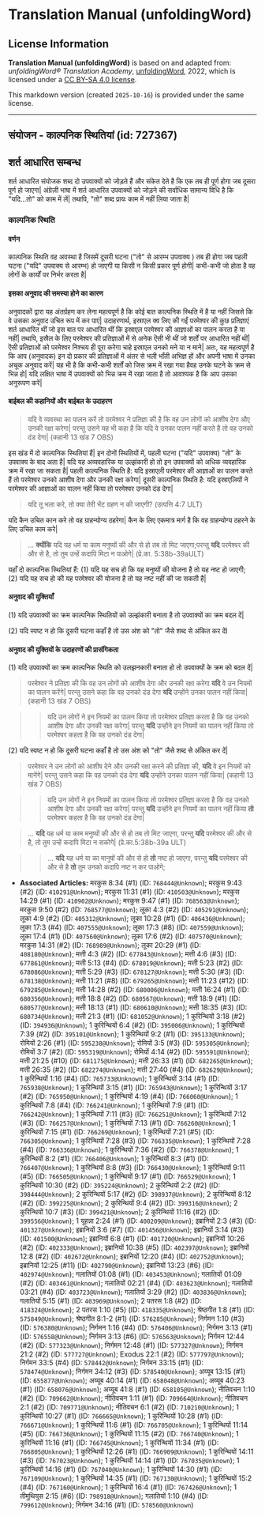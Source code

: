 # Translation Manual (unfoldingWord)

## License Information

**Translation Manual (unfoldingWord)** is based on and adapted from: _unfoldingWord® Translation Academy_, [unfoldingWord](https://unfoldingword.org/utw), 2022, which is licensed under a [CC BY-SA 4.0 license](https://creativecommons.org/licenses/by-sa/4.0/legalcode.en).

This markdown version (created `2025-10-16`) is provided under the same license.



--------------------------------

## संयोजन - काल्पनिक स्थितियां (id: 727367)

शर्त आधारित सम्बन्ध
-------------------

शर्त आधारित संयोजक शब्द दो उपवाक्यों को जोड़ते हैं और संकेत देते है कि एक तब ही पूर्ण होगा जब दूसरा पूर्ण हो जाएगा\| अंग्रेज़ी भाषा में शर्त आधारित उपवाक्यों को जोड़ने की सर्वाधिक सामान्य विधि है कि "यदि...तो" को काम में लें\| तथापि, "तो" शब्द प्रायः काम में नहीं लिया जाता है\|

### काल्पनिक स्थिति

#### वर्णन

काल्पनिक स्थिति वह अवस्था है जिसमें दूसरी घटना ("तो" से आरम्भ उपवाक्य ) तब ही होगा जब पहली घटना ("यदि" उपवाक्य से आरम्भ) हो जाएगी या किसी न किसी प्रकार पूर्ण होगी\| कभी\-कभी जो होता है वह लोगों के कार्यों पर निर्भर करता है\|

#### इसका अनुवाद की समस्या होने का कारण

अनुवादकों द्वारा यह अंतर्ग्रहण कर लेना महत्वपूर्ण है कि कोई बात काल्पनिक स्थिति में है या नहीं जिससे कि वे उसका अनुवाद उचित रूप में कर पाएं\| उदाहरणार्थ, इस्राएल क्व लिए की गईं परमेश्वर की कुछ प्रतिज्ञाएं शर्त आधारित थीं जो इस बात पर आधारित थीं कि इस्राएल परमेश्वर की आज्ञाओं का पालन करता है या नहीं\| तथापि, इस्रैल के लिए परमेश्वर की प्रतिज्ञाओं में से अनेक ऎसी भी थीं जो शर्तों पर आधारित नहीं थीं\| ऎसी प्रतिज्ञाओं को परमेश्वर निश्चय ही पूरा करेगा चाहे इस्राएल उनको मने या न माने\| अतः, यह महत्वपूर्ण है कि आप (अनुवादक) इन दो प्रकार की प्रतिज्ञाओं में अंतर से भली भाँती अभिज्ञ हों और अपनी भाषा में उनका अचूक अनुवाद करें\| यह भी है कि कभी\-कभी शर्तों को जिस क्रम में रखा गया हैवह उनके घटने के क्रम से भिन्न हो\| यदि लक्षित भाषा में उपवाक्यों को भिन्न क्रम में रखा जाता है तो आवश्यक है कि आप उसका अनुरूपण करें\|

#### बाईबल की कहानियों और बाईबल के उदाहरण

> यदि वे व्यवस्था का पालन करें तो परमेश्वर ने प्रतिज्ञा की है कि वह उन लोगों को आशीष देगा औए उनकी रक्षा करेगा\| परन्तु उसने यह भी कहा है कि यदि वे उनका पालन नहीं करते है तो वह उनको दंड देगा\| (कहानी 13 खंड 7 OBS)

इस खंड में दो काल्पनिक स्थितियां हैं\| इन दोनों स्थितियों में, पहली घटना ("यदि" उपवाक्य) "तो" के उपवाक्य के बाद अता है\| यदि यह अव्यवहारिक या उल्झंकारी हो तो इन उपवाक्यों को अधिक व्यवहारिक क्रम में रखा जा सकता है\| पहली काल्पनिक स्थिति है: यदि इस्राएली परमेश्वर की आज्ञाओं का पालन करते हैं तो परमेश्वर उनको आशीष देगा और उनकी रक्षा करेगा\| दूसरी काल्पनिक स्थिति है: यदि इस्राएलियों ने परमेश्वर की आज्ञाओं का पालन नहीं किया तो परमेश्वर उनको दंड देगा\|

> यदि तू भला करे, तो क्या तेरी भेंट ग्रहण न की जाएगी? (उत्पत्ति 4:7 ULT)

यदि कैन उचित कान करे तो वह ग्राहन्योग्य ठहरेगा\| कैन के लिए एकमात्र मार्ग है कि वह ग्राहन्योग्य ठहरने के लिए उचित काम करे\|

> … **क्योंकि** यदि यह धर्म या काम मनुष्यों की और से हो तब तो मिट जाएगा;परन्तु **यदि** परमेश्वर की और से है, तो तुम उन्हें कदापि मिटा न पाओगे\| (प्रे.का. 5:38b\-39aULT)

यहाँ दो काल्पनिक स्थितियां हैं: (1\) यदि यह सच हो कि यह मनुष्यों की योजना है तो यह नष्ट हो जाएगी; (2\) यदि यह सच हो की यह परमेश्वर की योजना है तो यह नष्ट नहीं की जा सकती है\|

#### अनुवाद की युक्तियाँ

(1\) यदि उपवाक्यों का क्रम काल्पनिक स्थितियों को उल्झंकारी बनाता है तो उपवाक्यों का क्रम बदल दें\|

(2\) यदि स्पष्ट न हो कि दूसरी घटना कहाँ है तो उस अंश को "तो" जैसे शब्द से अंकित कर देंI

#### अनुवाद की युक्तियों के उदाहरणों की प्रासंगिकता

(1\) यदि उपवाक्यों का क्रम काल्पनिक स्थिति को उलझनकारी बनाता हो तो उपवाक्यों के क्रम को बदल दें\|

> परमेश्वर ने प्रतिज्ञा की कि वह उन लोगों को आशीष देगा और उनकी रक्षा करेगा **यदि** वे उन नियमों का पालन करेंगे\| परन्तु उसने कहा कि वह उनको दंड देगा **यदि** उन्होंने उनका पालन नहीं किया\| (कहानी 13 खंड 7 OBS)

> > यदि उन लोगों ने इन नियमों का पालन किया तो परमेश्वर प्रतिज्ञा करता है कि वह उनको आशीष देगा और उनकी रक्षा करेगा\| परन्तु **यदि** उन्होंने इन नियमों का पालन नहीं किया तो परमेश्वर कहता है कि वह उनको दंड देगा\|

(2\) यदि स्पष्ट न हो कि दूसरी घटना कहाँ है तो उस अंश को "तो" जैसे शब्द से अंकित कर दें\|

> परमेश्वर ने उन लोगों को आशीष देने और उनकी रक्षा करने की प्रतिज्ञा की, **यदि** वे इन नियमों को मानेंगे\| परन्तु उसने कहा कि वह उनको दंड देगा **यदि** उन्होंने उनका पालन नहीं किया\| (कहानी 13 खंड 7 OBS)

> > यदि उन लोगों ने इन नियमों का पालन किया तो परमेश्वर प्रतिज्ञा करता है कि वह उनको आशीष देगा और उनकी रक्षा करेगा\| परन्तु **यदि** उन्होंने इन नियमों का पालन नहीं किया **तो** परमेश्वर कहता है कि वह उनको दंड देगा\|

> … **यदि** यह धर्म या काम मनुष्यों की और से हो तब तो मिट जाएगा, परन्तु **यदि** परमेश्वर की और से है, तो तुम उन्हें कदापि मिटा न सकोगे\| (प्रे.का.5:38b\-39a ULT)

> > … **यदि** यह धर्म या का मानुषों की और से हो **तो** नष्ट हो जाएगा, परन्तु **यदि** परमेश्वर की और से है **तो** तुम उनको कदापि नष्ट न कर पाओगे;

* **Associated Articles:** मरकुस 8:34 (#1) (ID: `768444@Unknown`); मरकुस 9:43 (#2) (ID: `410291@Unknown`); मरकुस 11:31 (#1) (ID: `410503@Unknown`); मरकुस 14:29 (#1) (ID: `410902@Unknown`); मरकुस 9:47 (#1) (ID: `768563@Unknown`); मरकुस 9:50 (#2) (ID: `768577@Unknown`); लूका 4:3 (#2) (ID: `405291@Unknown`); लूका 4:9 (#2) (ID: `405312@Unknown`); लूका 10:28 (#1) (ID: `406436@Unknown`); लूका 17:3 (#4) (ID: `407555@Unknown`); लूका 17:3 (#8) (ID: `407559@Unknown`); लूका 17:4 (#1) (ID: `407560@Unknown`); लूका 17:6 (#2) (ID: `407570@Unknown`); मरकुस 14:31 (#2) (ID: `768989@Unknown`); लूका 20:29 (#1) (ID: `408180@Unknown`); मत्ती 4:3 (#2) (ID: `677843@Unknown`); मत्ती 4:6 (#3) (ID: `677861@Unknown`); मत्ती 5:13 (#4) (ID: `678019@Unknown`); मत्ती 5:23 (#2) (ID: `678086@Unknown`); मत्ती 5:29 (#3) (ID: `678127@Unknown`); मत्ती 5:30 (#3) (ID: `678138@Unknown`); मत्ती 11:21 (#8) (ID: `679265@Unknown`); मत्ती 11:23 (#12) (ID: `679285@Unknown`); मत्ती 14:28 (#2) (ID: `680006@Unknown`); मत्ती 16:24 (#1) (ID: `680356@Unknown`); मत्ती 18:8 (#2) (ID: `680567@Unknown`); मत्ती 18:9 (#1) (ID: `680577@Unknown`); मत्ती 18:13 (#1) (ID: `680610@Unknown`); मत्ती 18:35 (#3) (ID: `680734@Unknown`); मत्ती 21:3 (#1) (ID: `681052@Unknown`); 1 कुरिन्थियों 3:18 (#2) (ID: `394936@Unknown`); 1 कुरिन्थियों 6:4 (#2) (ID: `395006@Unknown`); 1 कुरिन्थियों 7:39 (#2) (ID: `395101@Unknown`); 1 कुरिन्थियों 9:2 (#1) (ID: `395133@Unknown`); रोमियों 2:26 (#1) (ID: `595238@Unknown`); रोमियों 3:5 (#3) (ID: `595305@Unknown`); रोमियों 3:7 (#2) (ID: `595319@Unknown`); रोमियों 4:14 (#2) (ID: `595591@Unknown`); मत्ती 21:25 (#10) (ID: `681175@Unknown`); मत्ती 26:33 (#1) (ID: `682265@Unknown`); मत्ती 26:35 (#2) (ID: `682274@Unknown`); मत्ती 27:40 (#4) (ID: `682629@Unknown`); 1 कुरिन्थियों 1:16 (#4) (ID: `765733@Unknown`); 1 कुरिन्थियों 3:14 (#1) (ID: `765938@Unknown`); 1 कुरिन्थियों 3:15 (#1) (ID: `765943@Unknown`); 1 कुरिन्थियों 3:17 (#2) (ID: `765950@Unknown`); 1 कुरिन्थियों 4:19 (#4) (ID: `766060@Unknown`); 1 कुरिन्थियों 7:8 (#4) (ID: `766241@Unknown`); 1 कुरिन्थियों 7:9 (#1) (ID: `766242@Unknown`); 1 कुरिन्थियों 7:11 (#3) (ID: `766251@Unknown`); 1 कुरिन्थियों 7:12 (#3) (ID: `766257@Unknown`); 1 कुरिन्थियों 7:13 (#1) (ID: `766260@Unknown`); 1 कुरिन्थियों 7:15 (#1) (ID: `766269@Unknown`); 1 कुरिन्थियों 7:21 (#5) (ID: `766305@Unknown`); 1 कुरिन्थियों 7:28 (#3) (ID: `766335@Unknown`); 1 कुरिन्थियों 7:28 (#4) (ID: `766336@Unknown`); 1 कुरिन्थियों 7:36 (#2) (ID: `766378@Unknown`); 1 कुरिन्थियों 8:2 (#1) (ID: `766406@Unknown`); 1 कुरिन्थियों 8:3 (#1) (ID: `766407@Unknown`); 1 कुरिन्थियों 8:8 (#3) (ID: `766430@Unknown`); 1 कुरिन्थियों 9:11 (#5) (ID: `766505@Unknown`); 1 कुरिन्थियों 9:17 (#1) (ID: `766529@Unknown`); 1 कुरिन्थियों 10:30 (#2) (ID: `395224@Unknown`); 2 कुरिन्थियों 2:2 (#2) (ID: `398444@Unknown`); 2 कुरिन्थियों 5:17 (#2) (ID: `398937@Unknown`); 2 कुरिन्थियों 8:12 (#2) (ID: `399225@Unknown`); 2 कुरिन्थियों 9:4 (#2) (ID: `399316@Unknown`); 2 कुरिन्थियों 10:7 (#3) (ID: `399421@Unknown`); 2 कुरिन्थियों 11:16 (#2) (ID: `399556@Unknown`); 1 यूहन्ना 2:24 (#1) (ID: `400209@Unknown`); इब्रानियों 2:3 (#3) (ID: `401327@Unknown`); इब्रानियों 3:6 (#7) (ID: `401456@Unknown`); इब्रानियों 3:14 (#3) (ID: `401500@Unknown`); इब्रानियों 6:8 (#1) (ID: `401720@Unknown`); इब्रानियों 10:26 (#2) (ID: `402333@Unknown`); इब्रानियों 10:38 (#5) (ID: `402397@Unknown`); इब्रानियों 12:8 (#2) (ID: `402672@Unknown`); इब्रानियों 12:20 (#4) (ID: `402752@Unknown`); इब्रानियों 12:25 (#11) (ID: `402790@Unknown`); इब्रानियों 13:23 (#6) (ID: `402974@Unknown`); गलातियों 01:08 (#1) (ID: `403453@Unknown`); गलातियों 01:09 (#2) (ID: `403461@Unknown`); गलातियों 02:21 (#4) (ID: `403623@Unknown`); गलातियों 03:21 (#4) (ID: `403723@Unknown`); गलातियों 3:29 (#2) (ID: `403836@Unknown`); गलातियों 5:15 (#1) (ID: `403969@Unknown`); 2 पतरस 1:8 (#2) (ID: `418324@Unknown`); 2 पतरस 1:10 (#5) (ID: `418335@Unknown`); श्रेष्ठगीत 1:8 (#1) (ID: `575849@Unknown`); श्रेष्ठगीत 8:1-2 (#1) (ID: `576285@Unknown`); निर्गमन 1:10 (#3) (ID: `576380@Unknown`); निर्गमन 1:16 (#4) (ID: `576406@Unknown`); निर्गमन 3:13 (#1) (ID: `576558@Unknown`); निर्गमन 3:13 (#6) (ID: `576563@Unknown`); निर्गमन 12:44 (#2) (ID: `577323@Unknown`); निर्गमन 12:48 (#1) (ID: `577327@Unknown`); निर्गमन 21:2 (#2) (ID: `577727@Unknown`); Exodus 22:1 (#2) (ID: `577797@Unknown`); निर्गमन 33:5 (#4) (ID: `578442@Unknown`); निर्गमन 33:15 (#1) (ID: `578474@Unknown`); निर्गमन 34:12 (#3) (ID: `578540@Unknown`); अय्यूब 13:15 (#1) (ID: `655877@Unknown`); अय्यूब 40:14 (#1) (ID: `658048@Unknown`); अय्यूब 40:23 (#1) (ID: `658076@Unknown`); अय्यूब 41:8 (#1) (ID: `658105@Unknown`); नीतिवचन 1:10 (#2) (ID: `709662@Unknown`); नीतिवचन 1:11 (#1) (ID: `709664@Unknown`); नीतिवचन 2:1 (#2) (ID: `709771@Unknown`); नीतिवचन 6:1 (#2) (ID: `710210@Unknown`); 1 कुरिन्थियों 10:27 (#1) (ID: `766665@Unknown`); 1 कुरिन्थियों 10:28 (#1) (ID: `766671@Unknown`); 1 कुरिन्थियों 11:6 (#1) (ID: `766705@Unknown`); 1 कुरिन्थियों 11:14 (#5) (ID: `766736@Unknown`); 1 कुरिन्थियों 11:15 (#2) (ID: `766740@Unknown`); 1 कुरिन्थियों 11:16 (#1) (ID: `766745@Unknown`); 1 कुरिन्थियों 11:34 (#1) (ID: `766805@Unknown`); 1 कुरिन्थियों 12:26 (#1) (ID: `766909@Unknown`); 1 कुरिन्थियों 14:11 (#3) (ID: `767023@Unknown`); 1 कुरिन्थियों 14:14 (#1) (ID: `767035@Unknown`); 1 कुरिन्थियों 14:16 (#1) (ID: `767040@Unknown`); 1 कुरिन्थियों 14:30 (#1) (ID: `767109@Unknown`); 1 कुरिन्थियों 14:35 (#1) (ID: `767130@Unknown`); 1 कुरिन्थियों 15:2 (#4) (ID: `767160@Unknown`); 1 कुरिन्थियों 16:4 (#1) (ID: `767426@Unknown`); 1 तीमुथियुस 2:15 (#6) (ID: `798918@Unknown`); गलातियों 1:10 (#4) (ID: `799612@Unknown`); निर्गमन 34:16 (#1) (ID: `578560@Unknown`)

